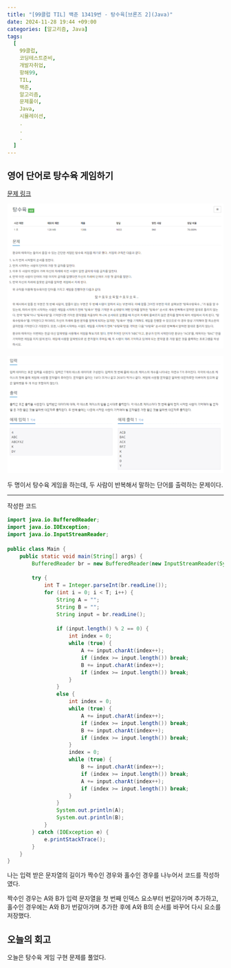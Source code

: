 ```yaml
---
title: "[99클럽 TIL] 백준 13419번 - 탕수육[브론즈 2](Java)"
date: 2024-11-28 19:44 +09:00
categories: [알고리즘, Java]
tags:
  [
    99클럽,
    코딩테스트준비,
    개발자취업,
    항해99,
    TIL,
    백준,
    알고리즘,
    문제풀이,
    Java,
    시뮬레이션,
    .
    .
    .
  ]
---
```


## 영어 단어로 탕수육 게임하기

[문제 링크](https://www.acmicpc.net/problem/13419)

![문제 설명](https://github.com/jungi0531/images/blob/main/algorithm_99club_33_01.png?raw=true)

![문제 설명](https://github.com/jungi0531/images/blob/main/algorithm_99club_33_02.png?raw=true)

두 명이서 탕수육 게임을 하는데, 두 사람이 반복해서 말하는 단어를 출력하는 문제이다. 

---

작성한 코드

```java
import java.io.BufferedReader;
import java.io.IOException;
import java.io.InputStreamReader;

public class Main {
    public static void main(String[] args) {
        BufferedReader br = new BufferedReader(new InputStreamReader(System.in));

        try {
            int T = Integer.parseInt(br.readLine());
            for (int i = 0; i < T; i++) {
                String A = "";
                String B = "";
                String input = br.readLine();

                if (input.length() % 2 == 0) {
                    int index = 0;
                    while (true) {
                        A += input.charAt(index++);
                        if (index >= input.length()) break;
                        B += input.charAt(index++);
                        if (index >= input.length()) break;
                    }
                }
                else {
                    int index = 0;
                    while (true) {
                        A += input.charAt(index++);
                        if (index >= input.length()) break;
                        B += input.charAt(index++);
                        if (index >= input.length()) break;
                    }
                    index = 0;
                    while (true) {
                        B += input.charAt(index++);
                        if (index >= input.length()) break;
                        A += input.charAt(index++);
                        if (index >= input.length()) break;
                    }
                }
                System.out.println(A);
                System.out.println(B);
            }
        } catch (IOException e) {
            e.printStackTrace();
        }
    }
}
```

나는 입력 받은 문자열의 길이가 짝수인 경우와 홀수인 경우를 나누어서 코드를 작성하였다.

짝수인 경우는 A와 B가 입력 문자열을 첫 번째 인덱스 요소부터 번갈아가며 추가하고, 홀수인 경우에는 A와 B가 번갈아가며 추가한 후에 A와 B의 순서를 바꾸어 다시 요소를 저장했다.

## 오늘의 회고

오늘은 탕수육 게임 구현 문제를 풀었다.